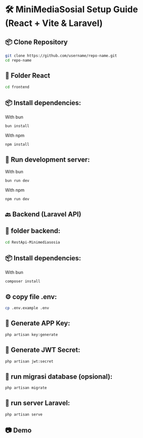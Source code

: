 # 🛠️  MiniMediaSosial Setup Guide (React + Vite & Laravel)

## 📦 Clone Repository
```bash
git clone https://github.com/username/repo-name.git
cd repo-name
```

## 📁 Folder React
```bash
cd frontend
```

## 📦 Install dependencies:
With bun
```bash
bun install
```
With npm
```bash
npm install
```
## 🚀 Run development server:
With bun
```bash
bun run dev
```
With npm
```bash
npm run dev
```
## 🔙 Backend (Laravel API)

## 📁 folder backend:
```bash
cd RestApi-Minimediasosia
```
## 📦 Install dependencies:
With bun
```bash
composer install
```

## ⚙️ copy file .env:
```bash
cp .env.example .env
```
## 🔑 Generate APP Key:
```bash
php artisan key:generate
```
## 🔐 Generate JWT Secret:
```bash
php artisan jwt:secret
```

## 🧬 run migrasi database (opsional):
```bash
php artisan migrate
```

## 🚀 run server Laravel:
```bash
php artisan serve
```

## 📷 Demo
 


